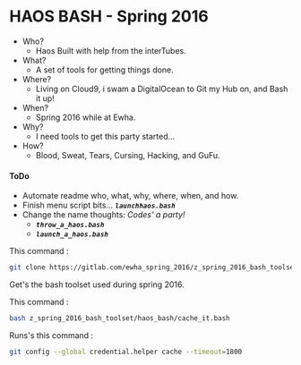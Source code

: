 # HAOS BASH - Spring 2016

* Who?
    * Haos Built with help from the interTubes.
* What?
    * A set of tools for getting things done.
* Where?
    * Living on Cloud9, i swam a DigitalOcean to Git my Hub on, and Bash it up! 
* When?
    * Spring 2016 while at Ewha.
* Why?
    * I need tools to get this party started...
* How?
    * Blood, Sweat, Tears, Cursing, Hacking, and GuFu.

#### ToDo

* Automate readme who, what, why, where, when, and how.
* Finish menu script bits... ***```launchhaos.bash```***
* Change the name thoughts: *Codes' a party!*
    * ***```throw_a_haos.bash```***
    * ***```launch_a_haos.bash```***

This command :
```bash
git clone https://gitlab.com/ewha_spring_2016/z_spring_2016_bash_toolset.git
```
Get's the bash toolset used during spring 2016.

This command :
```bash
bash z_spring_2016_bash_toolset/haos_bash/cache_it.bash
```
Runs's this command :
```bash
git config --global credential.helper cache --timeout=1800
```

```bash
```

```bash
```

```bash
```
